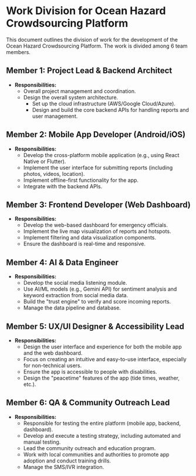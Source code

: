 
# Work Division for Ocean Hazard Crowdsourcing Platform

This document outlines the division of work for the development of the Ocean Hazard Crowdsourcing Platform. The work is divided among 6 team members.

## Member 1: Project Lead & Backend Architect

- **Responsibilities:**
  - Overall project management and coordination.
  - Design the overall system architecture.
    - Set up the cloud infrastructure (AWS/Google Cloud/Azure).
    - Design and build the core backend APIs for handling reports and user management.

## Member 2: Mobile App Developer (Android/iOS)

- **Responsibilities:**
  - Develop the cross-platform mobile application (e.g., using React Native or Flutter).
  - Implement the user interface for submitting reports (including photos, videos, location).
  - Implement offline-first functionality for the app.
  - Integrate with the backend APIs.

## Member 3: Frontend Developer (Web Dashboard)

- **Responsibilities:**
  - Develop the web-based dashboard for emergency officials.
  - Implement the live map visualization of reports and hotspots.
  - Implement filtering and data visualization components.
  - Ensure the dashboard is real-time and responsive.

## Member 4: AI & Data Engineer

- **Responsibilities:**
  - Develop the social media listening module.
  - Use AI/ML models (e.g., Gemini API) for sentiment analysis and keyword extraction from social media data.
  - Build the "trust engine" to verify and score incoming reports.
  - Manage the data pipeline and database.

## Member 5: UX/UI Designer & Accessibility Lead

- **Responsibilities:**
  - Design the user interface and experience for both the mobile app and the web dashboard.
  - Focus on creating an intuitive and easy-to-use interface, especially for non-technical users.
  - Ensure the app is accessible to people with disabilities.
  - Design the "peacetime" features of the app (tide times, weather, etc.).

## Member 6: QA & Community Outreach Lead

- **Responsibilities:**
  - Responsible for testing the entire platform (mobile app, backend, dashboard).
  - Develop and execute a testing strategy, including automated and manual testing.
  - Lead the community outreach and education program.
  - Work with local communities and authorities to promote app adoption and conduct training drills.
  - Manage the SMS/IVR integration.
